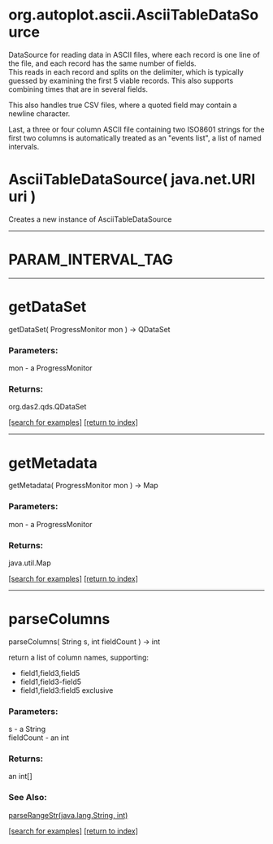 # org.autoplot.ascii.AsciiTableDataSource

DataSource for reading data in ASCII files, where each record is 
 one line of the file, and each record has the same number of fields.  
 This reads in each record and splits on the delimiter, which is typically
 guessed by examining the first 5 viable records.  This also supports
 combining times that are in several fields.  
 
 This also handles true CSV files, where a quoted field may contain a 
 newline character.  
 
 Last, a three or four column ASCII file containing two ISO8601 strings 
 for the first two columns is automatically treated as an "events list",
 a list of named intervals.

# AsciiTableDataSource( java.net.URI uri )
Creates a new instance of AsciiTableDataSource

***
<a name="PARAM_INTERVAL_TAG"></a>
# PARAM_INTERVAL_TAG



***
<a name="getDataSet"></a>
# getDataSet
getDataSet( ProgressMonitor mon ) &rarr; QDataSet



### Parameters:
mon - a ProgressMonitor

### Returns:
org.das2.qds.QDataSet


<a href="https://github.com/autoplot/dev/search?q=getDataSet&unscoped_q=getDataSet">[search for examples]</a>
<a href="https://github.com/autoplot/documentation/blob/master/javadoc/index-all.md">[return to index]</a>

***
<a name="getMetadata"></a>
# getMetadata
getMetadata( ProgressMonitor mon ) &rarr; Map



### Parameters:
mon - a ProgressMonitor

### Returns:
java.util.Map


<a href="https://github.com/autoplot/dev/search?q=getMetadata&unscoped_q=getMetadata">[search for examples]</a>
<a href="https://github.com/autoplot/documentation/blob/master/javadoc/index-all.md">[return to index]</a>

***
<a name="parseColumns"></a>
# parseColumns
parseColumns( String s, int fieldCount ) &rarr; int

return a list of column names, supporting:<ul>
 <li>field1,field3,field5
 <li>field1,field3-field5
 <li>field1,field3:field5  exclusive
 </ul>

### Parameters:
s - a String
<br>fieldCount - an int

### Returns:
an int[]

### See Also:
<a href='#parseRangeStr'>parseRangeStr(java.lang.String, int)</a> <br>

<a href="https://github.com/autoplot/dev/search?q=parseColumns&unscoped_q=parseColumns">[search for examples]</a>
<a href="https://github.com/autoplot/documentation/blob/master/javadoc/index-all.md">[return to index]</a>

